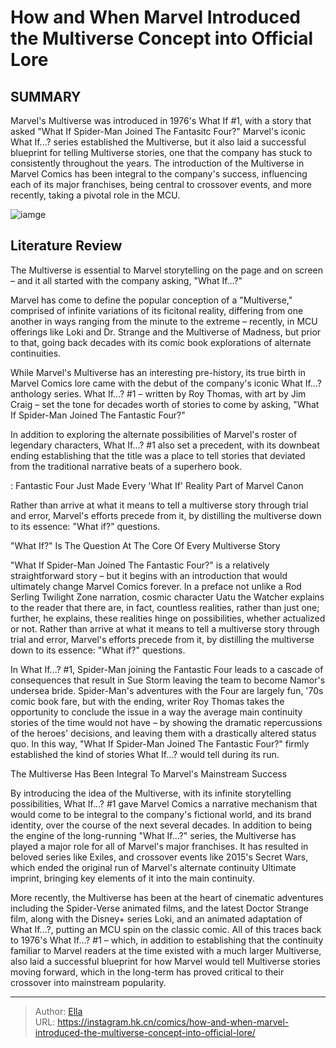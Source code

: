 # How and When Marvel Introduced the  Multiverse  Concept into Official Lore


## SUMMARY 



  Marvel&#39;s Multiverse was introduced in 1976&#39;s What If #1, with a story that asked &#34;What If Spider-Man Joined The Fantasitc Four?&#34;   Marvel&#39;s iconic What If...? series established the Multiverse, but it also laid a successful blueprint for telling Multiverse stories, one that the company has stuck to consistently throughout the years.   The introduction of the Multiverse in Marvel Comics has been integral to the company&#39;s success, influencing each of its major franchises, being central to crossover events, and more recently, taking a pivotal role in the MCU.  

![iamge](https://static1.srcdn.com/wordpress/wp-content/uploads/2023/10/the-watcher-returning-in-mcu-s-what-if-season-2.png)

## Literature Review

The Multiverse is essential to Marvel storytelling on the page and on screen – and it all started with the company asking, &#34;What If...?&#34; 




Marvel has come to define the popular conception of a &#34;Multiverse,&#34; comprised of infinite variations of its ficitonal reality, differing from one another in ways ranging from the minute to the extreme – recently, in MCU offerings like Loki and Dr. Strange and the Multiverse of Madness, but prior to that, going back decades with its comic book explorations of alternate continuities.




While Marvel&#39;s Multiverse has an interesting pre-history, its true birth in Marvel Comics lore came with the debut of the company&#39;s iconic What If...? anthology series. What If...? #1 – written by Roy Thomas, with art by Jim Craig – set the tone for decades worth of stories to come by asking, &#34;What If Spider-Man Joined The Fantastic Four?&#34;



          

In addition to exploring the alternate possibilities of Marvel&#39;s roster of legendary characters, What If...? #1 also set a precedent, with its downbeat ending establishing that the title was a place to tell stories that deviated from the traditional narrative beats of a superhero book.

 : Fantastic Four Just Made Every &#39;What If&#39; Reality Part of Marvel Canon



Rather than arrive at what it means to tell a multiverse story through trial and error, Marvel&#39;s efforts precede from it, by distilling the multiverse down to its essence: &#34;What if?&#34; questions.








 &#34;What If?&#34; Is The Question At The Core Of Every Multiverse Story 
         

&#34;What If Spider-Man Joined The Fantastic Four?&#34; is a relatively straightforward story – but it begins with an introduction that would ultimately change Marvel Comics forever. In a preface not unlike a Rod Serling Twilight Zone narration, cosmic character Uatu the Watcher explains to the reader that there are, in fact, countless realities, rather than just one; further, he explains, these realities hinge on possibilities, whether actualized or not. Rather than arrive at what it means to tell a multiverse story through trial and error, Marvel&#39;s efforts precede from it, by distilling the multiverse down to its essence: &#34;What if?&#34; questions.

In What If...? #1, Spider-Man joining the Fantastic Four leads to a cascade of consequences that result in Sue Storm leaving the team to become Namor&#39;s undersea bride. Spider-Man&#39;s adventures with the Four are largely fun, &#39;70s comic book fare, but with the ending, writer Roy Thomas takes the opportunity to conclude the issue in a way the average main continuity stories of the time would not have – by showing the dramatic repercussions of the heroes&#39; decisions, and leaving them with a drastically altered status quo. In this way, &#34;What If Spider-Man Joined The Fantastic Four?&#34; firmly established the kind of stories What If...? would tell during its run.






 The Multiverse Has Been Integral To Marvel&#39;s Mainstream Success 


          

By introducing the idea of the Multiverse, with its infinite storytelling possibilities, What If...? #1 gave Marvel Comics a narrative mechanism that would come to be integral to the company&#39;s fictional world, and its brand identity, over the course of the next several decades. In addition to being the engine of the long-running &#34;What If...?&#34; series, the Multiverse has played a major role for all of Marvel&#39;s major franchises. It has resulted in beloved series like Exiles, and crossover events like 2015&#39;s Secret Wars, which ended the original run of Marvel&#39;s alternate continuity Ultimate imprint, bringing key elements of it into the main continuity.

More recently, the Multiverse has been at the heart of cinematic adventures including the Spider-Verse animated films, and the latest Doctor Strange film, along with the Disney&#43; series Loki, and an animated adaptation of What If...?, putting an MCU spin on the classic comic. All of this traces back to 1976&#39;s What If...? #1 – which, in addition to establishing that the continuity familiar to Marvel readers at the time existed with a much larger Multiverse, also laid a successful blueprint for how Marvel would tell Multiverse stories moving forward, which in the long-term has proved critical to their crossover into mainstream popularity.






---

> Author: [Ella](https://instagram.hk.cn/)  
> URL: https://instagram.hk.cn/comics/how-and-when-marvel-introduced-the-multiverse-concept-into-official-lore/  

